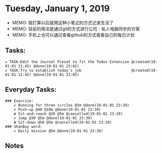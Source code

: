 # Tuesday, January 1, 2019
- MEMO: 我打算以后就用这种小笔记的方式记录生活了
- MEMO: 目前的用法是通过git的方式进行公司 - 私人电脑同步的方案
- MEMO: 手机上也可以通过查看github的方式查看自己的每日计划

## Tasks:
    ✔ TASK:Edit the Journal Preset to fit the Todo+ Extension @created(19-01-01 21:45) @done(19-01-01 23:02)
    ✔ TASK:Try to establish today's job                       @created(19-01-01 21:45) @done(19-01-01 23:03)

## Everyday Tasks:
    ### Execrise:
        ✔ Running for three circles @5m @done(19-01-01 23:39)
        ✔ Push-up @40 @10m @done(19-01-01 23:39)
        ✘ Sit-and-reach @20 @5m @cancelled(19-01-01 23:39)
        ✔ Jump @30 @5m @done(19-01-01 23:39)
        ✘ Sit-down @50 @5m @cancelled(19-01-01 23:39)
    ### ShanBay word:
        ✔ Daily mission @5m @done(19-01-01 23:39)

## Notes



